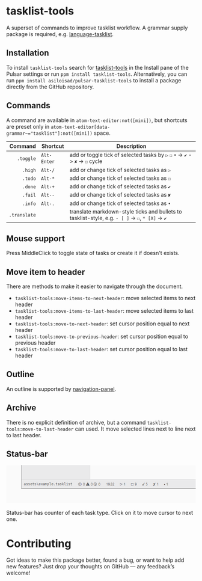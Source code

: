 # tasklist-tools

A superset of commands to improve tasklist workflow. A grammar supply package is required, e.g. [language-tasklist](https://github.com/asiloisad/pulsar-language-tasklist).

## Installation

To install `tasklist-tools` search for [tasklist-tools](https://web.pulsar-edit.dev/packages/tasklist-tools) in the Install pane of the Pulsar settings or run `ppm install tasklist-tools`. Alternatively, you can run `ppm install asiloisad/pulsar-tasklist-tools` to install a package directly from the GitHub repository.

## Commands

A command are available in `atom-text-editor:not([mini])`, but shortcuts are preset only in `atom-text-editor[data-grammar~="tasklist"]:not([mini])` space.

Command | Shortcut | Description
-: | - | -
`.toggle` | `Alt-Enter` | add or toggle tick of selected tasks by `▷` `☐` `•` -> `✔` -> `✘` -> `☐` cycle
`.high` | `Alt-/` | add or change tick of selected tasks as `▷`
`.todo` | `Alt-*` | add or change tick of selected tasks as `☐`
`.done` | `Alt-+` | add or change tick of selected tasks as `✔`
`.fail` | `Alt--` | add or change tick of selected tasks as `✘`
`.info` | `Alt-.` | add or change tick of selected tasks as `•`
`.translate` | | translate markdown-style ticks and bullets to tasklist-style, e.g. `- [ ]` -> `☐`, `* [X]` -> `✔`

## Mouse support

Press MiddleClick to toggle state of tasks or create it if doesn't exists.

## Move item to header

There are methods to make it easier to navigate through the document.

- `tasklist-tools:move-items-to-next-header`: move selected items to next header
- `tasklist-tools:move-items-to-last-header`: move selected items to last header
- `tasklist-tools:move-to-next-header`: set cursor position equal to next header
- `tasklist-tools:move-to-previous-header`: set cursor position equal to previous header
- `tasklist-tools:move-to-last-header`: set cursor position equal to last header

## Outline

An outline is supported by [navigation-panel](https://github.com/asiloisad/pulsar-navigation-panel).

## Archive

There is no explicit definition of archive, but a command `tasklist-tools:move-to-last-header` can used. It move selected lines next to line next to last header.

## Status-bar

![status-bar](https://github.com/asiloisad/pulsar-tasklist-tools/blob/master/assets/status-bar.png?raw=true)

Status-bar has counter of each task type. Click on it to move cursor to next one.

# Contributing

Got ideas to make this package better, found a bug, or want to help add new features? Just drop your thoughts on GitHub — any feedback’s welcome!
